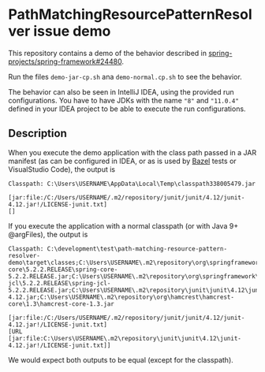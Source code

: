 # PathMatchingResourcePatternResolver issue demo

This repository contains a demo of the behavior described in [spring-projects/spring-framework#24480](https://github.com/spring-projects/spring-framework/issues/24480).

Run the files `demo-jar-cp.sh` ana `demo-normal.cp.sh` to see the behavior.

The behavior can also be seen in IntelliJ IDEA, using the provided run configurations. You have to have JDKs with the name `"8"` and `"11.0.4"` defined in your IDEA project to be able to execute the run configurations.

## Description

When you execute the demo application with the class path passed in a JAR manifest (as can be configured in IDEA, or as is used by [Bazel](https://bazel.build/) tests or VisualStudio Code), the output is

```
Classpath: C:\Users\USERNAME\AppData\Local\Temp\classpath338005479.jar

[jar:file:/C:/Users/USERNAME/.m2/repository/junit/junit/4.12/junit-4.12.jar!/LICENSE-junit.txt]
[]
```

If you execute the application with a normal classpath (or with Java 9+ @argFiles), the output is

```
Classpath: C:\development\test\path-matching-resource-pattern-resolver-demo\target\classes;C:\Users\USERNAME\.m2\repository\org\springframework\spring-core\5.2.2.RELEASE\spring-core-5.2.2.RELEASE.jar;C:\Users\USERNAME\.m2\repository\org\springframework\spring-jcl\5.2.2.RELEASE\spring-jcl-5.2.2.RELEASE.jar;C:\Users\USERNAME\.m2\repository\junit\junit\4.12\junit-4.12.jar;C:\Users\USERNAME\.m2\repository\org\hamcrest\hamcrest-core\1.3\hamcrest-core-1.3.jar

[jar:file:/C:/Users/USERNAME/.m2/repository/junit/junit/4.12/junit-4.12.jar!/LICENSE-junit.txt]
[URL [jar:file:C:\Users\USERNAME\.m2\repository\junit\junit\4.12\junit-4.12.jar!/LICENSE-junit.txt]]
```

We would expect both outputs to be equal (except for the classpath).
